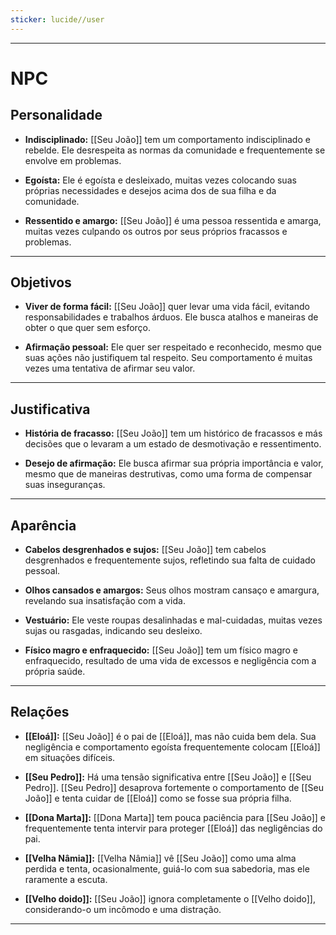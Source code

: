 ```yaml
---
sticker: lucide//user
---
```

---
# NPC

## Personalidade

- **Indisciplinado:** [[Seu João]] tem um comportamento indisciplinado e rebelde. Ele desrespeita as normas da comunidade e frequentemente se envolve em problemas.

- **Egoísta:** Ele é egoísta e desleixado, muitas vezes colocando suas próprias necessidades e desejos acima dos de sua filha e da comunidade.

- **Ressentido e amargo:** [[Seu João]] é uma pessoa ressentida e amarga, muitas vezes culpando os outros por seus próprios fracassos e problemas.

---
## Objetivos

- **Viver de forma fácil:** [[Seu João]] quer levar uma vida fácil, evitando responsabilidades e trabalhos árduos. Ele busca atalhos e maneiras de obter o que quer sem esforço.

- **Afirmação pessoal:** Ele quer ser respeitado e reconhecido, mesmo que suas ações não justifiquem tal respeito. Seu comportamento é muitas vezes uma tentativa de afirmar seu valor.

---
## Justificativa

- **História de fracasso:** [[Seu João]] tem um histórico de fracassos e más decisões que o levaram a um estado de desmotivação e ressentimento.

- **Desejo de afirmação:** Ele busca afirmar sua própria importância e valor, mesmo que de maneiras destrutivas, como uma forma de compensar suas inseguranças.

---
## Aparência 

- **Cabelos desgrenhados e sujos:** [[Seu João]] tem cabelos desgrenhados e frequentemente sujos, refletindo sua falta de cuidado pessoal.

- **Olhos cansados e amargos:** Seus olhos mostram cansaço e amargura, revelando sua insatisfação com a vida.

- **Vestuário:** Ele veste roupas desalinhadas e mal-cuidadas, muitas vezes sujas ou rasgadas, indicando seu desleixo.

- **Físico magro e enfraquecido:** [[Seu João]] tem um físico magro e enfraquecido, resultado de uma vida de excessos e negligência com a própria saúde.

---
## Relações

- **[[Eloá]]:** [[Seu João]] é o pai de [[Eloá]], mas não cuida bem dela. Sua negligência e comportamento egoísta frequentemente colocam [[Eloá]] em situações difíceis.

- **[[Seu Pedro]]:** Há uma tensão significativa entre [[Seu João]] e [[Seu Pedro]]. [[Seu Pedro]] desaprova fortemente o comportamento de [[Seu João]] e tenta cuidar de [[Eloá]] como se fosse sua própria filha.

- **[[Dona Marta]]:** [[Dona Marta]] tem pouca paciência para [[Seu João]] e frequentemente tenta intervir para proteger [[Eloá]] das negligências do pai.

- **[[Velha Nâmia]]:** [[Velha Nâmia]] vê [[Seu João]] como uma alma perdida e tenta, ocasionalmente, guiá-lo com sua sabedoria, mas ele raramente a escuta.

- **[[Velho doido]]:** [[Seu João]] ignora completamente o [[Velho doido]], considerando-o um incômodo e uma distração.

---
